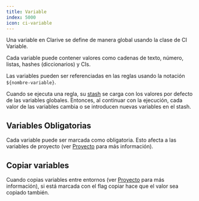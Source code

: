 ```yaml
---
title: Variable
index: 5000
icon: ci-variable
---
```


Una variable en Clarive se define de manera global usando la clase de CI Variable.

Cada variable puede contener valores como cadenas de texto, número, listas, hashes (diccionarios) y CIs.

Las variables pueden ser referenciadas en las reglas usando la notación `${nombre-variable}`.

Cuando se ejecuta una regla, su [stash](concepts/stash) se carga con los valores por defecto
de las variables globales. Entonces, al continuar con la ejecución, cada valor de las variables
cambia o se introducen nuevas variables en el stash.

## Variables Obligatorias

Cada variable puede ser marcada como obligatoria. Esto afecta a las variables de proyecto
 (ver [Proyecto](concepts/project) para más información).

## Copiar variables

Cuando copias variables entre entornos (ver [Proyecto](concepts/project) para más información), si está
marcada con el flag copiar hace que el valor sea copiado también.
